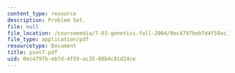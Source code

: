 ```yaml
---
content_type: resource
description: Problem Set.
file: null
file_location: /coursemedia/7-03-genetics-fall-2004/0ec4797beb7d4f59ac3508b4c81d24ce_pset7.pdf
file_type: application/pdf
resourcetype: Document
title: pset7.pdf
uid: 0ec4797b-eb7d-4f59-ac35-08b4c81d24ce
---
```

